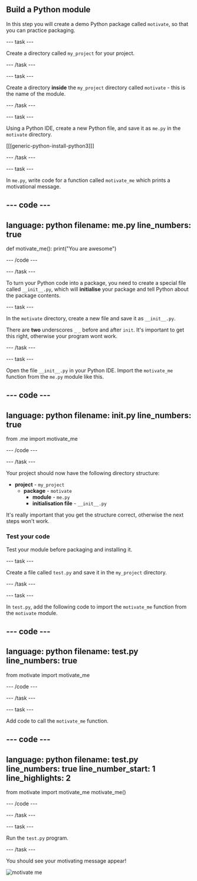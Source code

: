 ## Build a Python module

In this step you will create a demo Python package called `motivate`, so that you can practice packaging. 

--- task ---

Create a directory called `my_project` for your project.

--- /task ---

--- task ---

Create a directory **inside** the `my_project` directory called `motivate` - this is the name of the module.

--- /task ---

--- task ---

Using a Python IDE, create a new Python file, and save it as `me.py` in the `motivate` directory.

[[[generic-python-install-python3]]]

--- /task ---

--- task ---

In `me.py`, write code for a function called `motivate_me` which prints a motivational message.


--- code ---
---
language: python
filename: me.py
line_numbers: true
---
def motivate_me():
  print("You are awesome")

--- /code ---

--- /task ---

To turn your Python code into a package, you need to create a special file called `__init__.py`, which will **initialise** your package and tell Python about the package contents.

--- task ---

In the `motivate` directory, create a new file and save it as `__init__.py`.

There are **two** underscores `_` `_` before and after `init`. It's important to get this right, otherwise your program wont work.

--- /task ---

--- task ---

Open the file `__init__.py` in your Python IDE. Import the `motivate_me` function from the `me.py` module like this.

--- code ---
---
language: python
filename: __init__.py
line_numbers: true
---
from .me import motivate_me

--- /code ---

--- /task ---

Your project should now have the following directory structure:

+ **project** - `my_project`
  + **package** - `motivate`
    + **module** - `me.py`
    + **initialisation file** - `__init__.py`

It's really important that you get the structure correct, otherwise the next steps won't work.


### Test your code

Test your module before packaging and installing it.

--- task ---

Create a file called `test.py` and save it in the `my_project` directory.

--- /task ---

--- task ---

In `test.py`, add the following code to import the `motivate_me` function from the `motivate` module.

--- code ---
---
language: python
filename: test.py
line_numbers: true
---
from motivate import motivate_me

--- /code ---

--- /task ---

--- task ---

Add code to call the `motivate_me` function.


--- code ---
---
language: python
filename: test.py
line_numbers: true
line_number_start: 1
line_highlights: 2
---

   from motivate import motivate_me
   motivate_me()

--- /code ---

--- /task ---

--- task ---

Run the `test.py` program.

--- /task ---

You should see your motivating message appear!

![motivate me](images/motivate_me.gif)

